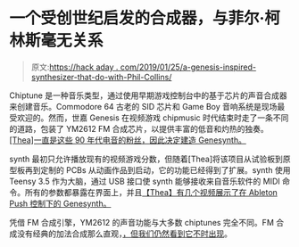 # 一个受创世纪启发的合成器，与菲尔·柯林斯毫无关系

> 原文:[https://hack aday . com/2019/01/25/a-genesis-inspired-synthesizer-that-do-with-Phil-Collins/](https://hackaday.com/2019/01/25/a-genesis-inspired-synthesizer-that-has-nothing-to-do-with-phil-collins/)

Chiptune 是一种音乐类型，通过使用早期游戏控制台中的基于芯片的声音合成器来创建音乐。Commodore 64 古老的 SID 芯片和 Game Boy 音响系统是现场最受欢迎的。然而，世嘉 Genesis 在视频游戏 chipmusic 时代结束时走了一条不同的道路，包装了 YM2612 FM 合成芯片，以提供丰富的低音和灼热的独奏。[[Thea]一直是这些 90 年代电音的粉丝，因此决定建造 Genesynth。](https://blog.thea.codes/genesynth-a-sega-genesis-inspired-synthesizer/)

synth 最初只允许播放现有的视频游戏分数，但随着[Thea]将该项目从试验板到原型板再到定制的 PCBs 从动画作品到启动，它的功能已经得到了扩展。synth 使用 Teensy 3.5 作为大脑，通过 USB 接口使 synth 能够接收来自音乐软件的 MIDI 命令。所有的参数都暴露在界面上，并且[【Thea】有几个视频展示了在 Ableton Push 控制下的 Genesynth。](https://twitter.com/theavalkyrie/status/1056783107196473344?ref_src=twsrc%5Etfw%7Ctwcamp%5Etweetembed%7Ctwterm%5E1056783107196473344&ref_url=https%3A%2F%2Fblog.thea.codes%2Fgenesynth-part-4-cleaning-up-the-noise-in-synth-audio-amplifier%2F)

凭借 FM 合成引擎，YM2612 的声音功能与大多数 chiptunes 完全不同。FM 合成没有经典的加法合成那么直观，[，但我们仍然看到它不时出现](https://hackaday.com/2018/06/07/vaporwave-for-the-parallel-port/)。